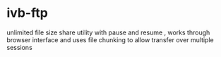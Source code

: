ivb-ftp
=======

unlimited file size share utility with pause and resume , works through browser interface and uses file chunking to allow transfer over multiple sessions
